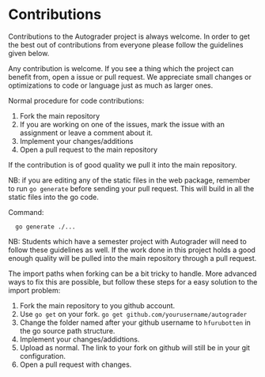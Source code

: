 # Contributions #

Contributions to the Autograder project is always welcome. In order to get the
best out of contributions from everyone please follow the guidelines given
below.

Any contribution is welcome. If you see a thing which the project can benefit
from, open a issue or pull request. We appreciate small changes or optimizations
to code or language just as much as larger ones.

Normal procedure for code contributions:
1. Fork the main repository
2. If you are working on one of the issues, mark the issue with an assignment or
  leave a comment about it.
3. Implement your changes/additions
4. Open a pull request to the main repository

If the contribution is of good quality we pull it into the main repository.


NB: if you are editing any of the static files in the web package, remember to
run `go generate` before sending your pull request. This will build in all the
static files into the go code.

Command:
```
  go generate ./...
```

NB: Students which have a semester project with Autograder will need to follow
these guidelines as well. If the work done in this project holds a good enough
quality will be pulled into the main repository through a pull request.

The import paths when forking can be a bit tricky to handle. More advanced ways
to fix this are possible, but follow these steps for a easy solution to the
import problem:
1. Fork the main repository to you github account.
2. Use `go get` on your fork. `go get github.com/yourusername/autograder`
3. Change the folder named after your github username to `hfurubotten` in the go
source path structure.  
4. Implement your changes/addidtions.
5. Upload as normal. The link to your fork on github will still be in your git
configuration.
6. Open a pull request with changes.
